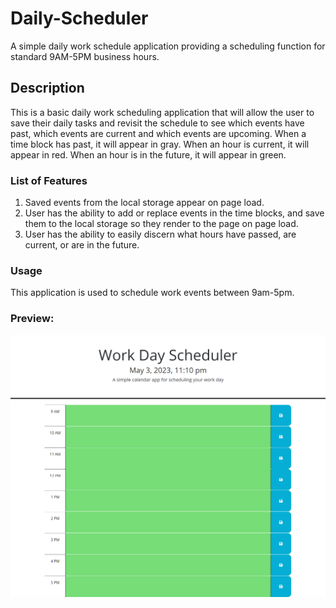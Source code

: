 # Daily-Scheduler

A simple daily work schedule application providing a scheduling function for standard 9AM-5PM business hours.


## Description

This is a basic daily work scheduling application that will allow the user to save their daily tasks and revisit the schedule to see which events have past, which events are current and which events are upcoming. When a time block has past, it will appear in gray. When an hour is current, it will appear in red. When an hour is in the future, it will appear in green.

### List of Features 

1. Saved events from the local storage appear on page load. 
2. User has the ability to add or replace events in the time blocks, and save them to the local storage so they render to the page on page load. 
3. User has the ability to easily discern what hours have passed, are current, or are in the future. 


### Usage

This application is used to schedule work events between 9am-5pm. 

### Preview:

<img src="./assets/images/scheduler.png" alt="Scheduling App Preview">